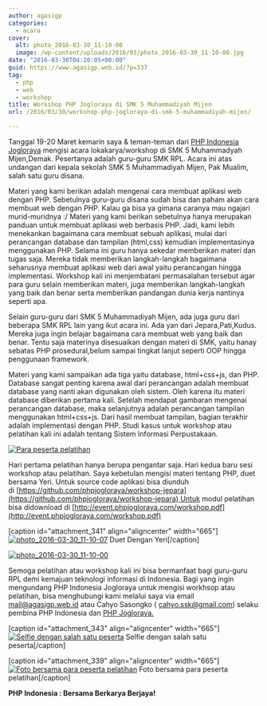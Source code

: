 ```yaml
---
author: agasigp
categories:
  - acara
cover:
  alt: photo_2016-03-30_11-10-00
  image: /wp-content/uploads/2016/03/photo_2016-03-30_11-10-00.jpg
date: "2016-03-30T04:20:05+00:00"
guid: https://www.agasigp.web.id/?p=337
tag:
  - php
  - web
  - workshop
title: Workshop PHP Jogloraya di SMK 5 Muhammadiyah Mijen
url: /2016/03/30/workshop-php-jogloraya-di-smk-5-muhammadiyah-mijen/

---
```

Tanggal 19-20 Maret kemarin saya & teman-teman dari [PHP Indonesia Jogloraya](http://phpjogloraya.com) mengisi acara lokakarya/workshop di SMK 5 Muhammadyah Mijen,Demak. Pesertanya adalah guru-guru SMK RPL. Acara ini atas undangan dari kepala sekolah SMK 5 Muhammadiyah Mijen, Pak Mualim, salah satu guru disana.

Materi yang kami berikan adalah mengenai cara membuat aplikasi web dengan PHP. Sebetulnya guru-guru disana sudah bisa dan paham akan cara membuat web dengan PHP. Kalau ga bisa ya gimana caranya mau ngajari murid-muridnya :/ Materi yang kami berikan sebetulnya hanya merupakan panduan untuk membuat aplikasi web berbasis PHP. Jadi, kami lebih menekankan bagaimana cara membuat sebuah aplikasi, mulai dari perancangan database dan tampilan (html,css) kemudian implementasinya menggunakan PHP. Selama ini guru hanya sekedar memberikan materi dan tugas saja. Mereka tidak memberikan langkah-langkah bagaimana seharusnya membuat aplikasi web dari awal yaitu perancangan hingga implementasi. Workshop kali ini menjembatani permasalahan tersebut agar para guru selain memberikan materi, juga memberikan langkah-langkah yang baik dan benar serta memberikan pandangan dunia kerja nantinya seperti apa.

Selain guru-guru dari SMK 5 Muhammadiyah Mijen, ada juga guru dari beberapa SMK RPL lain yang ikut acara ini. Ada yan dari Jepara,Pati,Kudus. Mereka juga ingin belajar bagaimana cara membuat web yang baik dan benar. Tentu saja materinya disesuaikan dengan materi di SMK, yaitu hanay sebatas PHP prosedural,belum sampai tingkat lanjut seperti OOP hingga penggunaan framework.

Materi yang kami sampaikan ada tiga yaitu database, html+css+js, dan PHP. Database sangat penting karena awal dari perancangan adalah membuat database yang nanti akan digunakan oleh sistem. Oleh karena itu materi database diberikan pertama kali. Setelah mendapat gambaran mengenai perancangan database, maka selanjutnya adalah perancangan tampilan menggunakan html+css+js. Dari hasil membuat tampilan, bagian terakhir adalah implementasi dengan PHP. Studi kasus untuk workshop atau pelatihan kali ini adalah tentang Sistem Informasi Perpustakaan.

[![Para peserta pelatihan](/wp-content/uploads/2016/03/12525475_10205959589170573_2888523095254733973_o-1024x768.jpg)](/wp-content/uploads/2016/03/12525475_10205959589170573_2888523095254733973_o.jpg)

Hari pertama pelatihan hanya berupa pengantar saja. Hari kedua baru sesi workshop atau pelatihan. Saya kebetulan mengisi materi tentang PHP, duet bersama Yeri. Untuk source code aplikasi bisa diunduh di [https://github.com/phpjogloraya/workshop-jepara](https://github.com/phpjogloraya/workshop-jepara) Untuk modul pelatihan bisa didownload di [http://event.phpjogloraya.com/workshop.pdf](http://event.phpjogloraya.com/workshop.pdf)

\[caption id="attachment\_341" align="aligncenter" width="665"\] [![photo_2016-03-30_11-10-07](/wp-content/uploads/2016/03/photo_2016-03-30_11-10-07-1024x768.jpg)](/wp-content/uploads/2016/03/photo_2016-03-30_11-10-07.jpg) Duet Dengan Yeri\[/caption\]

[![photo_2016-03-30_11-10-00](/wp-content/uploads/2016/03/photo_2016-03-30_11-10-00-768x1024.jpg)](/wp-content/uploads/2016/03/photo_2016-03-30_11-10-00.jpg)

Semoga pelatihan atau workshop kali ini bisa bermanfaat bagi guru-guru RPL demi kemajuan teknologi informasi di Indonesia. Bagi yang ingin mengundang PHP Indonesia Jogloraya untuk mengisi workhsop atau pelatihan, bisa menghubungi kami melalui saya via email [mail@agasigp.web.id](mailto:mail@agasigp.web.id) atau Cahyo Sasongko ( [cahyo.ssk@gmail.com](mailto:cahyo.ssk@gmail.com)) selaku pembina PHP Indonesia dan [PHP Jogloraya.](http://phpjogloraya.com)

\[caption id="attachment\_343" align="aligncenter" width="665"\] [![Selfie dengan salah satu peserta](/wp-content/uploads/2016/03/36fc843d-290e-40dc-bb95-f340ce485db3-1024x768.jpg)](/wp-content/uploads/2016/03/36fc843d-290e-40dc-bb95-f340ce485db3.jpg) Selfie dengan salah satu peserta\[/caption\]

\[caption id="attachment\_339" align="aligncenter" width="665"\] [![Foto bersama para peserta pelatihan](/wp-content/uploads/2016/03/886923_10205962635966741_8582541132761837419_o-1024x768.jpg)](/wp-content/uploads/2016/03/886923_10205962635966741_8582541132761837419_o.jpg) Foto bersama para peserta pelatihan\[/caption\]

**PHP Indonesia : Bersama Berkarya Berjaya!**
